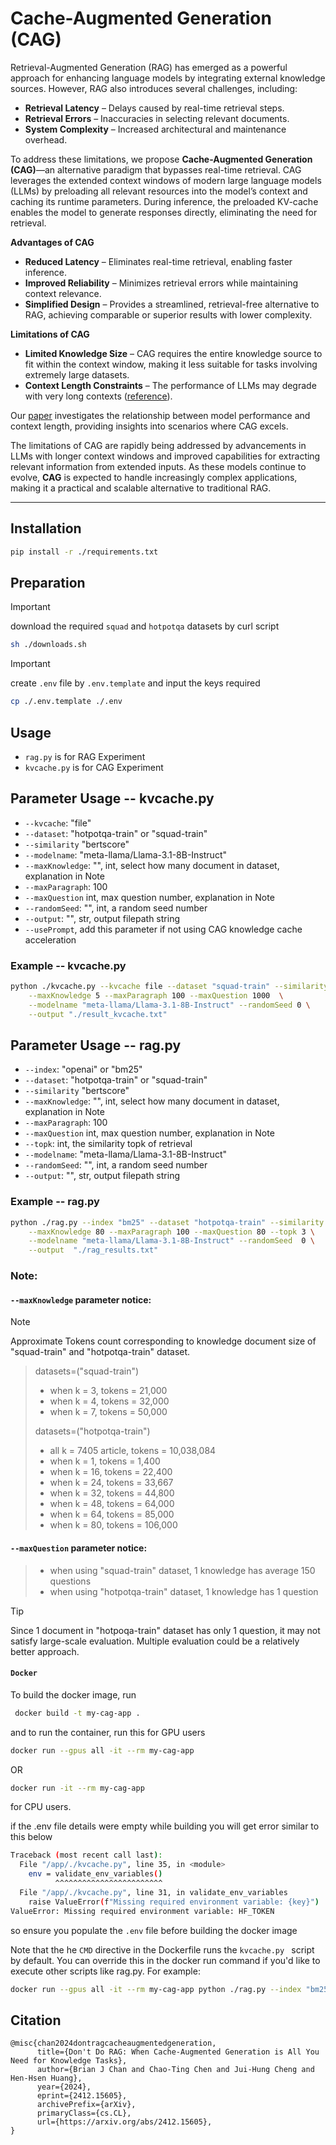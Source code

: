 # Cache-Augmented Generation (CAG)

Retrieval-Augmented Generation (RAG) has emerged as a powerful approach for enhancing language models by integrating external knowledge sources. However, RAG also introduces several challenges, including:  
- **Retrieval Latency** – Delays caused by real-time retrieval steps.  
- **Retrieval Errors** – Inaccuracies in selecting relevant documents.  
- **System Complexity** – Increased architectural and maintenance overhead.  

To address these limitations, we propose **Cache-Augmented Generation (CAG)**—an alternative paradigm that bypasses real-time retrieval. CAG leverages the extended context windows of modern large language models (LLMs) by preloading all relevant resources into the model’s context and caching its runtime parameters. During inference, the preloaded KV-cache enables the model to generate responses directly, eliminating the need for retrieval.  

**Advantages of CAG**  
- **Reduced Latency** – Eliminates real-time retrieval, enabling faster inference.  
- **Improved Reliability** – Minimizes retrieval errors while maintaining context relevance.  
- **Simplified Design** – Provides a streamlined, retrieval-free alternative to RAG, achieving comparable or superior results with lower complexity.  

**Limitations of CAG**  
- **Limited Knowledge Size** – CAG requires the entire knowledge source to fit within the context window, making it less suitable for tasks involving extremely large datasets.  
- **Context Length Constraints** – The performance of LLMs may degrade with very long contexts ([reference](https://arxiv.org/pdf/2404.02060v2)).  

Our [paper](https://arxiv.org/abs/2412.15605) investigates the relationship between model performance and context length, providing insights into scenarios where CAG excels.  

The limitations of CAG are rapidly being addressed by advancements in LLMs with longer context windows and improved capabilities for extracting relevant information from extended inputs. As these models continue to evolve, **CAG** is expected to handle increasingly complex applications, making it a practical and scalable alternative to traditional RAG.  

---

## Installation 
```bash
pip install -r ./requirements.txt
```

## Preparation
> [!IMPORTANT]  
> download the required `squad` and `hotpotqa` datasets by curl script
> ```bash
> sh ./downloads.sh
> ```

> [!IMPORTANT]
> create `.env` file by `.env.template` and input the keys required
> ```bash
> cp ./.env.template ./.env
> ```

## Usage
- `rag.py` is for RAG Experiment
- `kvcache.py` is for CAG Experiment

## Parameter Usage -- kvcache.py
- `--kvcache`: "file"
- `--dataset`: "hotpotqa-train" or "squad-train"
- `--similarity` "bertscore"
- `--modelname`: "meta-llama/Llama-3.1-8B-Instruct"
- `--maxKnowledge`: "", int, select how many document in dataset, explanation in Note
- `--maxParagraph`: 100
- `--maxQuestion` int, max question number, explanation in Note
- `--randomSeed`: "", int, a random seed number
- `--output`: "", str, output filepath string
- `--usePrompt`, add this parameter if not using CAG knowledge cache acceleration 

### Example -- kvcache.py
```bash
python ./kvcache.py --kvcache file --dataset "squad-train" --similarity bertscore \
    --maxKnowledge 5 --maxParagraph 100 --maxQuestion 1000  \
    --modelname "meta-llama/Llama-3.1-8B-Instruct" --randomSeed 0 \
    --output "./result_kvcache.txt"
```

## Parameter Usage -- rag.py
- `--index`: "openai" or "bm25"
- `--dataset`: "hotpotqa-train" or "squad-train"
- `--similarity` "bertscore"
- `--maxKnowledge`: "", int, select how many document in dataset, explanation in Note
- `--maxParagraph`: 100
- `--maxQuestion` int, max question number, explanation in Note
- `--topk`: int, the similarity topk of retrieval
- `--modelname`: "meta-llama/Llama-3.1-8B-Instruct"
- `--randomSeed`: "", int, a random seed number
- `--output`: "", str, output filepath string

### Example -- rag.py
```bash
python ./rag.py --index "bm25" --dataset "hotpotqa-train" --similarity bertscore \
    --maxKnowledge 80 --maxParagraph 100 --maxQuestion 80 --topk 3 \
    --modelname "meta-llama/Llama-3.1-8B-Instruct" --randomSeed  0 \
    --output  "./rag_results.txt"
```

### Note:
#### `--maxKnowledge` parameter notice: 
> [!NOTE]
> Approximate Tokens count corresponding to knowledge document size of "squad-train" and "hotpotqa-train" dataset. 

> datasets=("squad-train")
> - when k = 3, tokens = 21,000
> - when k = 4, tokens = 32,000
> - when k = 7, tokens = 50,000
> 
> datasets=("hotpotqa-train")
> - all k = 7405 article, tokens = 10,038,084 
> - when k = 1, tokens = 1,400
> - when k = 16, tokens = 22,400
> - when k = 24, tokens = 33,667
> - when k = 32, tokens = 44,800
> - when k = 48, tokens = 64,000
> - when k = 64, tokens = 85,000
> - when k = 80, tokens = 106,000

#### `--maxQuestion` parameter notice:
> - when using "squad-train" dataset, 1 knowledge has average 150 questions
> - when using "hotpotqa-train" dataset, 1 knowledge has 1 question

> [!TIP]
> Since 1 document in "hotpoqa-train" dataset has only 1 question, it may not satisfy large-scale evaluation.
> Multiple evaluation could be a relatively better approach.
> 

#### `Docker`

To build the docker image, run
```bash
 docker build -t my-cag-app .
 ```

 and to run the container, run this for GPU users

```bash
docker run --gpus all -it --rm my-cag-app
```
OR
```bash
docker run -it --rm my-cag-app
```
for CPU users.

if the .env file details were empty while building you will get error similar to this below

```bash
Traceback (most recent call last):
  File "/app/./kvcache.py", line 35, in <module>
    env = validate_env_variables()
          ^^^^^^^^^^^^^^^^^^^^^^^^
  File "/app/./kvcache.py", line 31, in validate_env_variables
    raise ValueError(f"Missing required environment variable: {key}")
ValueError: Missing required environment variable: HF_TOKEN
``` 

so ensure you populate the `.env` file before building the docker image 

Note that the he `CMD` directive in the Dockerfile runs the `kvcache.py ` script by default. You can override this in the docker run command if you'd like to execute other scripts like rag.py. For example:

```bash
docker run --gpus all -it --rm my-cag-app python ./rag.py --index "bm25" --dataset "hotpotqa-train" --similarity bertscore --maxKnowledge 80 --maxParagraph 100 --maxQuestion 80 --topk 3 --modelname "meta-llama/Llama-3.1-8B-Instruct" --randomSeed 0 --output "./rag_results.txt"
```

## Citation
```
@misc{chan2024dontragcacheaugmentedgeneration,
      title={Don't Do RAG: When Cache-Augmented Generation is All You Need for Knowledge Tasks}, 
      author={Brian J Chan and Chao-Ting Chen and Jui-Hung Cheng and Hen-Hsen Huang},
      year={2024},
      eprint={2412.15605},
      archivePrefix={arXiv},
      primaryClass={cs.CL},
      url={https://arxiv.org/abs/2412.15605}, 
}
```


